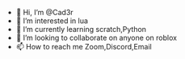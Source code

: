 - 👋 Hi, I’m @Cad3r
- 👀 I’m interested in lua
- 🌱 I’m currently learning scratch,Python
- 💞️ I’m looking to collaborate on anyone on roblox
- 📫 How to reach me Zoom,Discord,Email

<!---
Cad3r/Cad3r is a ✨ special ✨ repository because its `README.md` (this file) appears on your GitHub profile.
You can click the Preview link to take a look at your changes.
--->
